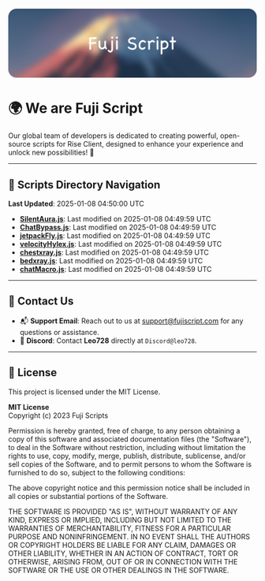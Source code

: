 ![Banner](.github/b.webp)

# 🌍 **We are Fuji Script**

Our global team of developers is dedicated to creating powerful, open-source scripts for Rise Client, designed to enhance your experience and unlock new possibilities! 🌟

---
<!-- SCRIPTS_NAVIGATION_START -->
## 📂 **Scripts Directory Navigation**

**Last Updated**: 2025-01-08 04:50:00 UTC

- **[SilentAura.js](scripts/SilentAura.js)**: Last modified on 2025-01-08 04:49:59 UTC
- **[ChatBypass.js](scripts/ChatBypass.js)**: Last modified on 2025-01-08 04:49:59 UTC
- **[jetpackFly.js](scripts/jetpackFly.js)**: Last modified on 2025-01-08 04:49:59 UTC
- **[velocityHylex.js](scripts/velocityHylex.js)**: Last modified on 2025-01-08 04:49:59 UTC
- **[chestxray.js](scripts/chestxray.js)**: Last modified on 2025-01-08 04:49:59 UTC
- **[bedxray.js](scripts/bedxray.js)**: Last modified on 2025-01-08 04:49:59 UTC
- **[chatMacro.js](scripts/chatMacro.js)**: Last modified on 2025-01-08 04:49:59 UTC

<!-- SCRIPTS_NAVIGATION_END -->

---

## 💬 **Contact Us**  
- 📬 **Support Email**: Reach out to us at [support@fujiscript.com](mailto:support@fujiscript.com) for any questions or assistance.  
- 💬 **Discord**: Contact **Leo728** directly at `Discord@leo728`.

---

## 📜 **License**

This project is licensed under the MIT License.  

**MIT License**  
Copyright (c) 2023 Fuji Scripts  

Permission is hereby granted, free of charge, to any person obtaining a copy of this software and associated documentation files (the "Software"), to deal in the Software without restriction, including without limitation the rights to use, copy, modify, merge, publish, distribute, sublicense, and/or sell copies of the Software, and to permit persons to whom the Software is furnished to do so, subject to the following conditions:  

The above copyright notice and this permission notice shall be included in all copies or substantial portions of the Software.  

THE SOFTWARE IS PROVIDED "AS IS", WITHOUT WARRANTY OF ANY KIND, EXPRESS OR IMPLIED, INCLUDING BUT NOT LIMITED TO THE WARRANTIES OF MERCHANTABILITY, FITNESS FOR A PARTICULAR PURPOSE AND NONINFRINGEMENT. IN NO EVENT SHALL THE AUTHORS OR COPYRIGHT HOLDERS BE LIABLE FOR ANY CLAIM, DAMAGES OR OTHER LIABILITY, WHETHER IN AN ACTION OF CONTRACT, TORT OR OTHERWISE, ARISING FROM, OUT OF OR IN CONNECTION WITH THE SOFTWARE OR THE USE OR OTHER DEALINGS IN THE SOFTWARE.  
